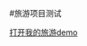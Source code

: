 #旅游项目测试

<a href="https://htmlpreview.github.io/?https://raw.githubusercontent.com/wsbxy/lvyou_demo/master/index.html" target="_blank">打开我的旅游demo</a>
